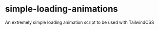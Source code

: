 # simple-loading-animations
An extremely simple loading animation script to be used with TailwindCSS
